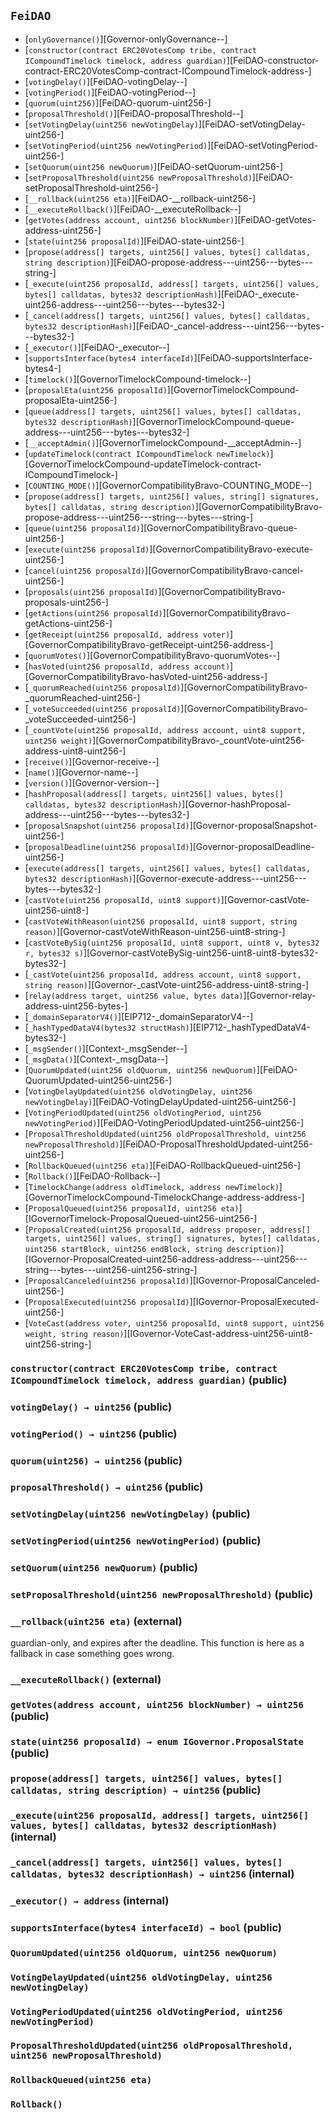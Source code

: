 ## <span id="FeiDAO"></span> `FeiDAO`



- [`onlyGovernance()`][Governor-onlyGovernance--]
- [`constructor(contract ERC20VotesComp tribe, contract ICompoundTimelock timelock, address guardian)`][FeiDAO-constructor-contract-ERC20VotesComp-contract-ICompoundTimelock-address-]
- [`votingDelay()`][FeiDAO-votingDelay--]
- [`votingPeriod()`][FeiDAO-votingPeriod--]
- [`quorum(uint256)`][FeiDAO-quorum-uint256-]
- [`proposalThreshold()`][FeiDAO-proposalThreshold--]
- [`setVotingDelay(uint256 newVotingDelay)`][FeiDAO-setVotingDelay-uint256-]
- [`setVotingPeriod(uint256 newVotingPeriod)`][FeiDAO-setVotingPeriod-uint256-]
- [`setQuorum(uint256 newQuorum)`][FeiDAO-setQuorum-uint256-]
- [`setProposalThreshold(uint256 newProposalThreshold)`][FeiDAO-setProposalThreshold-uint256-]
- [`__rollback(uint256 eta)`][FeiDAO-__rollback-uint256-]
- [`__executeRollback()`][FeiDAO-__executeRollback--]
- [`getVotes(address account, uint256 blockNumber)`][FeiDAO-getVotes-address-uint256-]
- [`state(uint256 proposalId)`][FeiDAO-state-uint256-]
- [`propose(address[] targets, uint256[] values, bytes[] calldatas, string description)`][FeiDAO-propose-address---uint256---bytes---string-]
- [`_execute(uint256 proposalId, address[] targets, uint256[] values, bytes[] calldatas, bytes32 descriptionHash)`][FeiDAO-_execute-uint256-address---uint256---bytes---bytes32-]
- [`_cancel(address[] targets, uint256[] values, bytes[] calldatas, bytes32 descriptionHash)`][FeiDAO-_cancel-address---uint256---bytes---bytes32-]
- [`_executor()`][FeiDAO-_executor--]
- [`supportsInterface(bytes4 interfaceId)`][FeiDAO-supportsInterface-bytes4-]
- [`timelock()`][GovernorTimelockCompound-timelock--]
- [`proposalEta(uint256 proposalId)`][GovernorTimelockCompound-proposalEta-uint256-]
- [`queue(address[] targets, uint256[] values, bytes[] calldatas, bytes32 descriptionHash)`][GovernorTimelockCompound-queue-address---uint256---bytes---bytes32-]
- [`__acceptAdmin()`][GovernorTimelockCompound-__acceptAdmin--]
- [`updateTimelock(contract ICompoundTimelock newTimelock)`][GovernorTimelockCompound-updateTimelock-contract-ICompoundTimelock-]
- [`COUNTING_MODE()`][GovernorCompatibilityBravo-COUNTING_MODE--]
- [`propose(address[] targets, uint256[] values, string[] signatures, bytes[] calldatas, string description)`][GovernorCompatibilityBravo-propose-address---uint256---string---bytes---string-]
- [`queue(uint256 proposalId)`][GovernorCompatibilityBravo-queue-uint256-]
- [`execute(uint256 proposalId)`][GovernorCompatibilityBravo-execute-uint256-]
- [`cancel(uint256 proposalId)`][GovernorCompatibilityBravo-cancel-uint256-]
- [`proposals(uint256 proposalId)`][GovernorCompatibilityBravo-proposals-uint256-]
- [`getActions(uint256 proposalId)`][GovernorCompatibilityBravo-getActions-uint256-]
- [`getReceipt(uint256 proposalId, address voter)`][GovernorCompatibilityBravo-getReceipt-uint256-address-]
- [`quorumVotes()`][GovernorCompatibilityBravo-quorumVotes--]
- [`hasVoted(uint256 proposalId, address account)`][GovernorCompatibilityBravo-hasVoted-uint256-address-]
- [`_quorumReached(uint256 proposalId)`][GovernorCompatibilityBravo-_quorumReached-uint256-]
- [`_voteSucceeded(uint256 proposalId)`][GovernorCompatibilityBravo-_voteSucceeded-uint256-]
- [`_countVote(uint256 proposalId, address account, uint8 support, uint256 weight)`][GovernorCompatibilityBravo-_countVote-uint256-address-uint8-uint256-]
- [`receive()`][Governor-receive--]
- [`name()`][Governor-name--]
- [`version()`][Governor-version--]
- [`hashProposal(address[] targets, uint256[] values, bytes[] calldatas, bytes32 descriptionHash)`][Governor-hashProposal-address---uint256---bytes---bytes32-]
- [`proposalSnapshot(uint256 proposalId)`][Governor-proposalSnapshot-uint256-]
- [`proposalDeadline(uint256 proposalId)`][Governor-proposalDeadline-uint256-]
- [`execute(address[] targets, uint256[] values, bytes[] calldatas, bytes32 descriptionHash)`][Governor-execute-address---uint256---bytes---bytes32-]
- [`castVote(uint256 proposalId, uint8 support)`][Governor-castVote-uint256-uint8-]
- [`castVoteWithReason(uint256 proposalId, uint8 support, string reason)`][Governor-castVoteWithReason-uint256-uint8-string-]
- [`castVoteBySig(uint256 proposalId, uint8 support, uint8 v, bytes32 r, bytes32 s)`][Governor-castVoteBySig-uint256-uint8-uint8-bytes32-bytes32-]
- [`_castVote(uint256 proposalId, address account, uint8 support, string reason)`][Governor-_castVote-uint256-address-uint8-string-]
- [`relay(address target, uint256 value, bytes data)`][Governor-relay-address-uint256-bytes-]
- [`_domainSeparatorV4()`][EIP712-_domainSeparatorV4--]
- [`_hashTypedDataV4(bytes32 structHash)`][EIP712-_hashTypedDataV4-bytes32-]
- [`_msgSender()`][Context-_msgSender--]
- [`_msgData()`][Context-_msgData--]
- [`QuorumUpdated(uint256 oldQuorum, uint256 newQuorum)`][FeiDAO-QuorumUpdated-uint256-uint256-]
- [`VotingDelayUpdated(uint256 oldVotingDelay, uint256 newVotingDelay)`][FeiDAO-VotingDelayUpdated-uint256-uint256-]
- [`VotingPeriodUpdated(uint256 oldVotingPeriod, uint256 newVotingPeriod)`][FeiDAO-VotingPeriodUpdated-uint256-uint256-]
- [`ProposalThresholdUpdated(uint256 oldProposalThreshold, uint256 newProposalThreshold)`][FeiDAO-ProposalThresholdUpdated-uint256-uint256-]
- [`RollbackQueued(uint256 eta)`][FeiDAO-RollbackQueued-uint256-]
- [`Rollback()`][FeiDAO-Rollback--]
- [`TimelockChange(address oldTimelock, address newTimelock)`][GovernorTimelockCompound-TimelockChange-address-address-]
- [`ProposalQueued(uint256 proposalId, uint256 eta)`][IGovernorTimelock-ProposalQueued-uint256-uint256-]
- [`ProposalCreated(uint256 proposalId, address proposer, address[] targets, uint256[] values, string[] signatures, bytes[] calldatas, uint256 startBlock, uint256 endBlock, string description)`][IGovernor-ProposalCreated-uint256-address-address---uint256---string---bytes---uint256-uint256-string-]
- [`ProposalCanceled(uint256 proposalId)`][IGovernor-ProposalCanceled-uint256-]
- [`ProposalExecuted(uint256 proposalId)`][IGovernor-ProposalExecuted-uint256-]
- [`VoteCast(address voter, uint256 proposalId, uint8 support, uint256 weight, string reason)`][IGovernor-VoteCast-address-uint256-uint8-uint256-string-]
### <span id="FeiDAO-constructor-contract-ERC20VotesComp-contract-ICompoundTimelock-address-"></span> `constructor(contract ERC20VotesComp tribe, contract ICompoundTimelock timelock, address guardian)` (public)



### <span id="FeiDAO-votingDelay--"></span> `votingDelay() → uint256` (public)



### <span id="FeiDAO-votingPeriod--"></span> `votingPeriod() → uint256` (public)



### <span id="FeiDAO-quorum-uint256-"></span> `quorum(uint256) → uint256` (public)



### <span id="FeiDAO-proposalThreshold--"></span> `proposalThreshold() → uint256` (public)



### <span id="FeiDAO-setVotingDelay-uint256-"></span> `setVotingDelay(uint256 newVotingDelay)` (public)



### <span id="FeiDAO-setVotingPeriod-uint256-"></span> `setVotingPeriod(uint256 newVotingPeriod)` (public)



### <span id="FeiDAO-setQuorum-uint256-"></span> `setQuorum(uint256 newQuorum)` (public)



### <span id="FeiDAO-setProposalThreshold-uint256-"></span> `setProposalThreshold(uint256 newProposalThreshold)` (public)



### <span id="FeiDAO-__rollback-uint256-"></span> `__rollback(uint256 eta)` (external)

guardian-only, and expires after the deadline. This function is here as a fallback in case something goes wrong.

### <span id="FeiDAO-__executeRollback--"></span> `__executeRollback()` (external)



### <span id="FeiDAO-getVotes-address-uint256-"></span> `getVotes(address account, uint256 blockNumber) → uint256` (public)



### <span id="FeiDAO-state-uint256-"></span> `state(uint256 proposalId) → enum IGovernor.ProposalState` (public)



### <span id="FeiDAO-propose-address---uint256---bytes---string-"></span> `propose(address[] targets, uint256[] values, bytes[] calldatas, string description) → uint256` (public)



### <span id="FeiDAO-_execute-uint256-address---uint256---bytes---bytes32-"></span> `_execute(uint256 proposalId, address[] targets, uint256[] values, bytes[] calldatas, bytes32 descriptionHash)` (internal)



### <span id="FeiDAO-_cancel-address---uint256---bytes---bytes32-"></span> `_cancel(address[] targets, uint256[] values, bytes[] calldatas, bytes32 descriptionHash) → uint256` (internal)



### <span id="FeiDAO-_executor--"></span> `_executor() → address` (internal)



### <span id="FeiDAO-supportsInterface-bytes4-"></span> `supportsInterface(bytes4 interfaceId) → bool` (public)



### <span id="FeiDAO-QuorumUpdated-uint256-uint256-"></span> `QuorumUpdated(uint256 oldQuorum, uint256 newQuorum)`



### <span id="FeiDAO-VotingDelayUpdated-uint256-uint256-"></span> `VotingDelayUpdated(uint256 oldVotingDelay, uint256 newVotingDelay)`



### <span id="FeiDAO-VotingPeriodUpdated-uint256-uint256-"></span> `VotingPeriodUpdated(uint256 oldVotingPeriod, uint256 newVotingPeriod)`



### <span id="FeiDAO-ProposalThresholdUpdated-uint256-uint256-"></span> `ProposalThresholdUpdated(uint256 oldProposalThreshold, uint256 newProposalThreshold)`



### <span id="FeiDAO-RollbackQueued-uint256-"></span> `RollbackQueued(uint256 eta)`



### <span id="FeiDAO-Rollback--"></span> `Rollback()`



